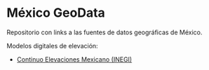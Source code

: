# México GeoData
Repositorio con links a las fuentes de datos geográficas de México.

Modelos digitales de elevación:
* [Continuo Elevaciones Mexicano (INEGI)](https://www.inegi.org.mx/app/geo2/elevacionesmex/)
